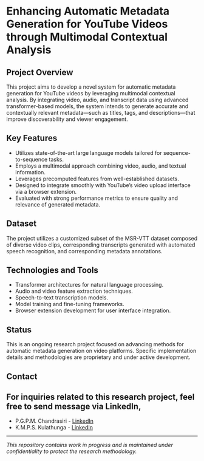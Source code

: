 # Enhancing Automatic Metadata Generation for YouTube Videos through Multimodal Contextual Analysis

## Project Overview

This project aims to develop a novel system for automatic metadata generation for YouTube videos by leveraging multimodal contextual analysis. By integrating video, audio, and transcript data using advanced transformer-based models, the system intends to generate accurate and contextually relevant metadata—such as titles, tags, and descriptions—that improve discoverability and viewer engagement.

## Key Features

- Utilizes state-of-the-art large language models tailored for sequence-to-sequence tasks.
- Employs a multimodal approach combining video, audio, and textual information.
- Leverages precomputed features from well-established datasets.
- Designed to integrate smoothly with YouTube’s video upload interface via a browser extension.
- Evaluated with strong performance metrics to ensure quality and relevance of generated metadata.

## Dataset

The project utilizes a customized subset of the MSR-VTT dataset composed of diverse video clips, corresponding transcripts generated with automated speech recognition, and corresponding metadata annotations.

## Technologies and Tools

- Transformer architectures for natural language processing.
- Audio and video feature extraction techniques.
- Speech-to-text transcription models.
- Model training and fine-tuning frameworks.
- Browser extension development for user interface integration.

## Status

This is an ongoing research project focused on advancing methods for automatic metadata generation on video platforms. Specific implementation details and methodologies are proprietary and under active development.

## Contact

## For inquiries related to this research project, feel free to send message via LinkedIn,
- P.G.P.M. Chandrasiri - [LinkedIn](https://www.linkedin.com/in/pasinduchandrasiri)
- K.M.P.S. Kulathunga - [LinkedIn](https://www.linkedin.com/in/pramuda-kulathunga)

---

*This repository contains work in progress and is maintained under confidentiality to protect the research methodology.*
